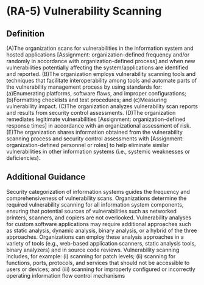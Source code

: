 
# (RA-5) Vulnerability Scanning

## Definition

(A)The organization scans for vulnerabilities in the information system and hosted applications [Assignment: organization-defined frequency and/or randomly in accordance with organization-defined process] and when new vulnerabilities potentially affecting the system/applications are identified and reported.
(B)The organization employs vulnerability scanning tools and techniques that facilitate interoperability among tools and automate parts of the vulnerability management process by using standards for:
(a)Enumerating platforms, software flaws, and improper configurations;
(b)Formatting checklists and test procedures; and
(c)Measuring vulnerability impact.
(C)The organization analyzes vulnerability scan reports and results from security control assessments.
(D)The organization remediates legitimate vulnerabilities [Assignment: organization-defined response times] in accordance with an organizational assessment of risk.
(E)The organization shares information obtained from the vulnerability scanning process and security control assessments with [Assignment: organization-defined personnel or roles] to help eliminate similar vulnerabilities in other information systems (i.e., systemic weaknesses or deficiencies).

## Additional Guidance

Security categorization of information systems guides the frequency and comprehensiveness of vulnerability scans. Organizations determine the required vulnerability scanning for all information system components, ensuring that potential sources of vulnerabilities such as networked printers, scanners, and copiers are not overlooked. Vulnerability analyses for custom software applications may require additional approaches such as static analysis, dynamic analysis, binary analysis, or a hybrid of the three approaches. Organizations can employ these analysis approaches in a variety of tools (e.g., web-based application scanners, static analysis tools, binary analyzers) and in source code reviews. Vulnerability scanning includes, for example: (i) scanning for patch levels; (ii) scanning for functions, ports, protocols, and services that should not be accessible to users or devices; and (iii) scanning for improperly configured or incorrectly operating information flow control mechanisms
